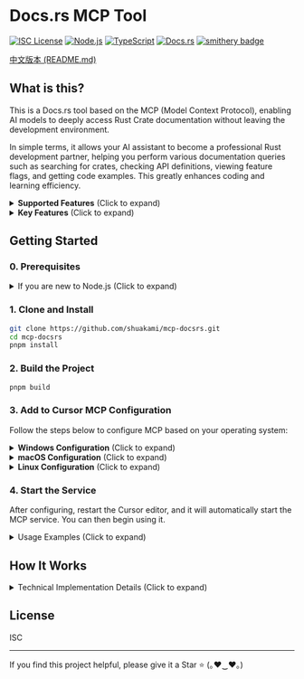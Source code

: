 # Docs.rs MCP Tool

[![ISC License](https://img.shields.io/badge/License-ISC-9f7aea?style=flat-square)](https://opensource.org/licenses/ISC)
[![Node.js](https://img.shields.io/badge/Node.js-18.x-38a169?style=flat-square)](https://nodejs.org/)
[![TypeScript](https://img.shields.io/badge/TypeScript-5.x-2b6cb0?style=flat-square)](https://www.typescriptlang.org/)
[![Docs.rs](https://img.shields.io/badge/Docs.rs-MCP-ff69b4?style=flat-square)](https://github.com/shuakami/mcp-docsrs)
[![smithery badge](https://smithery.ai/badge/@shuakami/mcp-docsrs)](https://smithery.ai/server/@shuakami/mcp-docsrs)

[中文版本 (README.md)](README.md)

## What is this?

This is a Docs.rs tool based on the MCP (Model Context Protocol), enabling AI models to deeply access Rust Crate documentation without leaving the development environment.

In simple terms, it allows your AI assistant to become a professional Rust development partner, helping you perform various documentation queries such as searching for crates, checking API definitions, viewing feature flags, and getting code examples. This greatly enhances coding and learning efficiency.

<details>
<summary><b>Supported Features</b> (Click to expand)</summary>

- **Crate Search**: Search for crates by name on crates.io.
- **Crate Info**: Get metadata, module lists, and the latest version information for a specific crate.
- **List Feature Flags**: Display all available feature flags for a crate.
- **Global Search within a Crate**: Perform efficient full-text search across all documentation for a specific crate.
- **View API Definitions**: Get detailed definitions and documentation for specific modules, functions, structs, or enums.
- **Get Code Examples**: Find and display usage examples for a specific API.
</details>

<details>
<summary><b>Key Features</b> (Click to expand)</summary>

Here are some of the core features of the Docs.rs MCP Tool:

- **Immersive Documentation Experience**: All operations are completed within the editor, eliminating the need to switch to a browser and maintaining a seamless development workflow.
- **Efficient Internal Search**: Achieves fast and accurate full-text search within a crate's documentation by building an in-memory search index.
- **Smart Caching Mechanism**: Caches API requests and parsed data to significantly speed up repeated queries.
- **Pagination Support**: Supports paginated browsing for long lists like modules and search results to avoid information overload.
- **Markdown Formatted Output**: Converts raw HTML documentation into beautifully formatted Markdown, enhancing readability in AI conversations.
- **Stable and Reliable**: Ensures the information is up-to-date by interacting directly with the official crates.io and docs.rs services.

With simple natural language instructions, your AI can perform all the above operations, becoming a powerful assistant for learning and using the Rust ecosystem libraries.
</details>

## Getting Started

### 0. Prerequisites

<details>
<summary>If you are new to Node.js (Click to expand)</summary>

1.  Install Node.js and npm
    -   Visit the [Node.js official website](https://nodejs.org/).
    -   Download and install the LTS (Long-Term Support) version (18.x or higher recommended).
    -   Use the default options during installation, which will install both Node.js and npm.

2.  Install pnpm (recommended)
    -   This project uses pnpm for package management, which handles dependencies more efficiently.
    -   Open Command Prompt (CMD) or PowerShell and run the following command to install it:
        ```bash
        npm install -g pnpm
        ```

3.  Verify Installation
    -   After installation, open a new terminal window.
    -   Enter the following commands to confirm success:
        ```bash
        node --version
        pnpm --version
        ```
    -   If version numbers are displayed, the installation was successful.

4.  Install Git (if not already installed)
    -   Visit the [Git official website](https://git-scm.com/).
    -   Download and install Git.
    -   Use the default options during installation.
</details>

### 1. Clone and Install

```bash
git clone https://github.com/shuakami/mcp-docsrs.git
cd mcp-docsrs
pnpm install
```

### 2. Build the Project

```bash
pnpm build
```

### 3. Add to Cursor MCP Configuration

Follow the steps below to configure MCP based on your operating system:

<details>
<summary><b>Windows Configuration</b> (Click to expand)</summary>

1.  In Cursor, open or create the MCP configuration file: `C:\\Users\\YourUsername\\.cursor\\mcp.json`
    -   Note: Replace `YourUsername` with your actual Windows username.

2.  Add or modify the configuration as follows:

```json
{
  "mcpServers": {
    "docsrs-mcp": {
      "command": "pythonw,
      "args": [
        "run_mcp.py"
      ],
      "cwd": "C:/Users/YourUsername/mcp-docsrs"
    }
  }
}
```

> ⚠️ **Please Note**:
> - Replace `YourUsername` with your Windows username.
> - Ensure the `cwd` path correctly points to the directory where you cloned the project.
> - **Do not delete the cloned folder**, as this will prevent the MCP from working correctly.
</details>

<details>
<summary><b>macOS Configuration</b> (Click to expand)</summary>

1.  In Cursor, open or create the MCP configuration file: `/Users/YourUsername/.cursor/mcp.json`
    -   Note: Replace `YourUsername` with your actual macOS username.

2.  Add or modify the configuration as follows:

```json
{
  "mcpServers": {
    "docsrs-mcp": {
      "command": "python",
      "args": [
        "run_mcp.py"
      ],
      "cwd": "/Users/YourUsername/mcp-docsrs"
    }
  }
}
```

> ⚠️ **Please Note**:
> - Replace `YourUsername` with your macOS username.
> - Ensure the `cwd` path correctly points to the directory where you cloned the project.
> - **Do not delete the cloned folder**, as this will prevent the MCP from working correctly.
</details>

<details>
<summary><b>Linux Configuration</b> (Click to expand)</summary>

1.  In Cursor, open or create the MCP configuration file: `/home/YourUsername/.cursor/mcp.json`
    -   Note: Replace `YourUsername` with your actual Linux username.

2.  Add or modify the configuration as follows:

```json
{
  "mcpServers": {
    "docsrs-mcp": {
      "command": "python",
      "args": [
        "run_mcp.py"
      ],
      "cwd": "/home/YourUsername/mcp-docsrs"
    }
  }
}
```

> ⚠️ **Please Note**:
> - Replace `YourUsername` with your Linux username.
> - Ensure the `cwd` path correctly points to the directory where you cloned the project.
> - **Do not delete the cloned folder**, as this will prevent the MCP from working correctly.
</details>

### 4. Start the Service

After configuring, restart the Cursor editor, and it will automatically start the MCP service. You can then begin using it.

<details>
<summary>Usage Examples (Click to expand)</summary>

You can ask the AI to perform the following actions:
- "Help me search for a Rust crate called `tokio`"
- "Show me the info and module list for the `tokio` crate"
- "List all feature flags for the `serde` crate"
- "Search for `server` in the `russh` crate's documentation"
- "Show me the API docs for `tokio::sync::Mutex`"
- "Are there any usage examples for `tokio::fs::File`?"
</details>

## How It Works

<details>
<summary>Technical Implementation Details (Click to expand)</summary>

This tool is implemented based on the **MCP (Model Context Protocol)** standard, acting as a bridge between the AI model and the Docs.rs service. It fetches and parses documentation data by simulating browser behavior.

The main technical components include:
- **HTTP Client**: Uses **axios** to send network requests to `crates.io` and `docs.rs`.
- **HTML Parser**: Uses **cheerio** to parse the returned HTML documents on the server-side and extract the required information.
- **Data Validation**: Uses **Zod** for strict type checking and validation of tool input parameters.
- **In-Memory Search Engine**: For the "Search within Crate" feature, the tool downloads the target crate's `all.html` file, parses it in memory, and builds a searchable index of items to enable efficient, real-time searching.
- **Caching Layer**: Implements a configurable in-memory cache (defaulting to 10 minutes) for network requests and parsed results to avoid redundant requests for the same resource and improve response speed.
- **Markdown Conversion**: Uses **turndown** to convert the parsed HTML content into a Markdown format that is easier for the AI to understand and present.
</details>

## License

ISC

---

If you find this project helpful, please give it a Star ⭐️ (｡♥‿♥｡) 